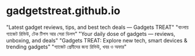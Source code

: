 # gadgetstreat.github.io
"Latest gadget reviews, tips, and best tech deals — Gadgets TREAT"  "বাংলায় গ্যাজেট রিভিউ, টেক টিপস আর সেরা ডিলস"  "Your daily dose of gadgets — reviews, unboxing, and deals"  "Gadgets TREAT: Explore new tech, smart devices &amp; trending gadgets"  "গ্যাজেট প্রেমীদের জন্য রিভিউ, খবর ও অফার"
